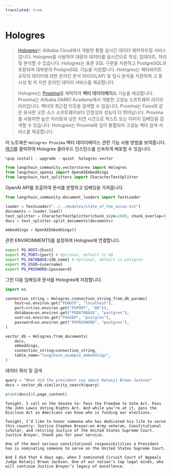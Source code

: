 ```yaml
---
translated: true
---
```


# Hologres

>[Hologres](https://www.alibabacloud.com/help/en/hologres/latest/introduction)는 Alibaba Cloud에서 개발한 통합 실시간 데이터 웨어하우징 서비스입니다. Hologres를 사용하여 대량의 데이터를 실시간으로 작성, 업데이트, 처리 및 분석할 수 있습니다.
>Hologres는 표준 SQL 구문을 지원하고 PostgreSQL과 호환되며 대부분의 PostgreSQL 기능을 지원합니다. Hologres는 페타바이트 규모의 데이터에 대한 온라인 분석 처리(OLAP) 및 임시 분석을 지원하며 고 동시성 및 저 지연 온라인 데이터 서비스를 제공합니다.

>Hologres는 [Proxima](https://www.alibabacloud.com/help/en/hologres/latest/vector-processing)를 채택하여 **벡터 데이터베이스** 기능을 제공합니다.
>Proxima는 Alibaba DAMO Academy에서 개발한 고성능 소프트웨어 라이브러리입니다. 벡터의 최근접 이웃을 검색할 수 있습니다. Proxima는 Faiss와 같은 유사한 오픈 소스 소프트웨어보다 안정성과 성능이 더 뛰어납니다. Proxima를 사용하면 높은 처리량과 낮은 지연 시간으로 텍스트 또는 이미지 임베딩을 검색할 수 있습니다. Hologres는 Proxima와 깊이 통합되어 고성능 벡터 검색 서비스를 제공합니다.

이 노트북은 `Hologres Proxima` 벡터 데이터베이스 관련 기능 사용 방법을 보여줍니다.
[여기](https://www.alibabacloud.com/zh/product/hologres)를 클릭하여 Hologres 클라우드 인스턴스를 신속하게 배포할 수 있습니다.

```python
%pip install --upgrade --quiet  hologres-vector
```

```python
from langchain_community.vectorstores import Hologres
from langchain_openai import OpenAIEmbeddings
from langchain_text_splitters import CharacterTextSplitter
```

OpenAI API를 호출하여 문서를 분할하고 임베딩을 가져옵니다.

```python
from langchain_community.document_loaders import TextLoader

loader = TextLoader("../../modules/state_of_the_union.txt")
documents = loader.load()
text_splitter = CharacterTextSplitter(chunk_size=1000, chunk_overlap=0)
docs = text_splitter.split_documents(documents)

embeddings = OpenAIEmbeddings()
```

관련 ENVIRONMENTS를 설정하여 Hologres에 연결합니다.

```bash
export PG_HOST={host}
export PG_PORT={port} # Optional, default is 80
export PG_DATABASE={db_name} # Optional, default is postgres
export PG_USER={username}
export PG_PASSWORD={password}
```

그런 다음 임베딩과 문서를 Hologres에 저장합니다.

```python
import os

connection_string = Hologres.connection_string_from_db_params(
    host=os.environ.get("PGHOST", "localhost"),
    port=int(os.environ.get("PGPORT", "80")),
    database=os.environ.get("PGDATABASE", "postgres"),
    user=os.environ.get("PGUSER", "postgres"),
    password=os.environ.get("PGPASSWORD", "postgres"),
)

vector_db = Hologres.from_documents(
    docs,
    embeddings,
    connection_string=connection_string,
    table_name="langchain_example_embeddings",
)
```

데이터 쿼리 및 검색

```python
query = "What did the president say about Ketanji Brown Jackson"
docs = vector_db.similarity_search(query)
```

```python
print(docs[0].page_content)
```

```output
Tonight. I call on the Senate to: Pass the Freedom to Vote Act. Pass the John Lewis Voting Rights Act. And while you’re at it, pass the Disclose Act so Americans can know who is funding our elections.

Tonight, I’d like to honor someone who has dedicated his life to serve this country: Justice Stephen Breyer—an Army veteran, Constitutional scholar, and retiring Justice of the United States Supreme Court. Justice Breyer, thank you for your service.

One of the most serious constitutional responsibilities a President has is nominating someone to serve on the United States Supreme Court.

And I did that 4 days ago, when I nominated Circuit Court of Appeals Judge Ketanji Brown Jackson. One of our nation’s top legal minds, who will continue Justice Breyer’s legacy of excellence.
```
